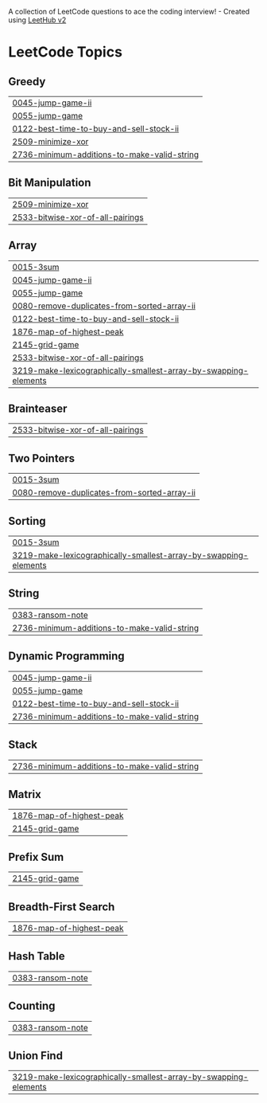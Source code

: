 A collection of LeetCode questions to ace the coding interview! - Created using [LeetHub v2](https://github.com/arunbhardwaj/LeetHub-2.0)
<!---LeetCode Topics Start-->
# LeetCode Topics
## Greedy
|  |
| ------- |
| [0045-jump-game-ii](https://github.com/whipbaek/leetcode/tree/master/0045-jump-game-ii) |
| [0055-jump-game](https://github.com/whipbaek/leetcode/tree/master/0055-jump-game) |
| [0122-best-time-to-buy-and-sell-stock-ii](https://github.com/whipbaek/leetcode/tree/master/0122-best-time-to-buy-and-sell-stock-ii) |
| [2509-minimize-xor](https://github.com/whipbaek/leetcode/tree/master/2509-minimize-xor) |
| [2736-minimum-additions-to-make-valid-string](https://github.com/whipbaek/leetcode/tree/master/2736-minimum-additions-to-make-valid-string) |
## Bit Manipulation
|  |
| ------- |
| [2509-minimize-xor](https://github.com/whipbaek/leetcode/tree/master/2509-minimize-xor) |
| [2533-bitwise-xor-of-all-pairings](https://github.com/whipbaek/leetcode/tree/master/2533-bitwise-xor-of-all-pairings) |
## Array
|  |
| ------- |
| [0015-3sum](https://github.com/whipbaek/leetcode/tree/master/0015-3sum) |
| [0045-jump-game-ii](https://github.com/whipbaek/leetcode/tree/master/0045-jump-game-ii) |
| [0055-jump-game](https://github.com/whipbaek/leetcode/tree/master/0055-jump-game) |
| [0080-remove-duplicates-from-sorted-array-ii](https://github.com/whipbaek/leetcode/tree/master/0080-remove-duplicates-from-sorted-array-ii) |
| [0122-best-time-to-buy-and-sell-stock-ii](https://github.com/whipbaek/leetcode/tree/master/0122-best-time-to-buy-and-sell-stock-ii) |
| [1876-map-of-highest-peak](https://github.com/whipbaek/leetcode/tree/master/1876-map-of-highest-peak) |
| [2145-grid-game](https://github.com/whipbaek/leetcode/tree/master/2145-grid-game) |
| [2533-bitwise-xor-of-all-pairings](https://github.com/whipbaek/leetcode/tree/master/2533-bitwise-xor-of-all-pairings) |
| [3219-make-lexicographically-smallest-array-by-swapping-elements](https://github.com/whipbaek/leetcode/tree/master/3219-make-lexicographically-smallest-array-by-swapping-elements) |
## Brainteaser
|  |
| ------- |
| [2533-bitwise-xor-of-all-pairings](https://github.com/whipbaek/leetcode/tree/master/2533-bitwise-xor-of-all-pairings) |
## Two Pointers
|  |
| ------- |
| [0015-3sum](https://github.com/whipbaek/leetcode/tree/master/0015-3sum) |
| [0080-remove-duplicates-from-sorted-array-ii](https://github.com/whipbaek/leetcode/tree/master/0080-remove-duplicates-from-sorted-array-ii) |
## Sorting
|  |
| ------- |
| [0015-3sum](https://github.com/whipbaek/leetcode/tree/master/0015-3sum) |
| [3219-make-lexicographically-smallest-array-by-swapping-elements](https://github.com/whipbaek/leetcode/tree/master/3219-make-lexicographically-smallest-array-by-swapping-elements) |
## String
|  |
| ------- |
| [0383-ransom-note](https://github.com/whipbaek/leetcode/tree/master/0383-ransom-note) |
| [2736-minimum-additions-to-make-valid-string](https://github.com/whipbaek/leetcode/tree/master/2736-minimum-additions-to-make-valid-string) |
## Dynamic Programming
|  |
| ------- |
| [0045-jump-game-ii](https://github.com/whipbaek/leetcode/tree/master/0045-jump-game-ii) |
| [0055-jump-game](https://github.com/whipbaek/leetcode/tree/master/0055-jump-game) |
| [0122-best-time-to-buy-and-sell-stock-ii](https://github.com/whipbaek/leetcode/tree/master/0122-best-time-to-buy-and-sell-stock-ii) |
| [2736-minimum-additions-to-make-valid-string](https://github.com/whipbaek/leetcode/tree/master/2736-minimum-additions-to-make-valid-string) |
## Stack
|  |
| ------- |
| [2736-minimum-additions-to-make-valid-string](https://github.com/whipbaek/leetcode/tree/master/2736-minimum-additions-to-make-valid-string) |
## Matrix
|  |
| ------- |
| [1876-map-of-highest-peak](https://github.com/whipbaek/leetcode/tree/master/1876-map-of-highest-peak) |
| [2145-grid-game](https://github.com/whipbaek/leetcode/tree/master/2145-grid-game) |
## Prefix Sum
|  |
| ------- |
| [2145-grid-game](https://github.com/whipbaek/leetcode/tree/master/2145-grid-game) |
## Breadth-First Search
|  |
| ------- |
| [1876-map-of-highest-peak](https://github.com/whipbaek/leetcode/tree/master/1876-map-of-highest-peak) |
## Hash Table
|  |
| ------- |
| [0383-ransom-note](https://github.com/whipbaek/leetcode/tree/master/0383-ransom-note) |
## Counting
|  |
| ------- |
| [0383-ransom-note](https://github.com/whipbaek/leetcode/tree/master/0383-ransom-note) |
## Union Find
|  |
| ------- |
| [3219-make-lexicographically-smallest-array-by-swapping-elements](https://github.com/whipbaek/leetcode/tree/master/3219-make-lexicographically-smallest-array-by-swapping-elements) |
<!---LeetCode Topics End-->